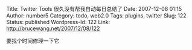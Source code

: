 Title: Twitter Tools 很久没有帮我自动每日总结了
Date: 2007-12-08 01:15
Author: number5
Category: todo, web2.0
Tags: plugins, twitter
Slug: 122
Status: published
Wordpress-Id: 122
Link: http://brucewang.net/2007/12/08/122

要找个时间修理一下它

